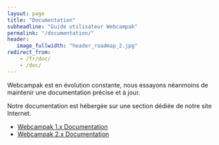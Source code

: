 ```yaml
---
layout: page
title: "Documentation"
subheadline: "Guide utilisateur Webcampak"
permalink: "/documentation/"
header:
   image_fullwidth: "header_roadmap_2.jpg"
redirect_from:
    - /fr/doc/
    - /doc/
---
```


Webcampak est en évolution constante, nous essayons néanmoins de maintenir une documentation précise et à jour.

Notre documentation est hébergée sur une section dédiée de notre site Internet.

* [Webcampak 1.x Documentation](http://doc.webcampak.com/webcampak1.x/en/)
* [Webcampak 2.x Documentation](http://doc.webcampak.com/webcampak2.x/en/)
